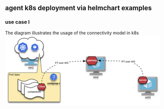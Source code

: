 ## agent k8s deployment via helmchart examples

### use case I
The diagram illustrates the usage of the connectivity model in k8s
![LB Seq. High Level](/doc/k8s-ft.png)
